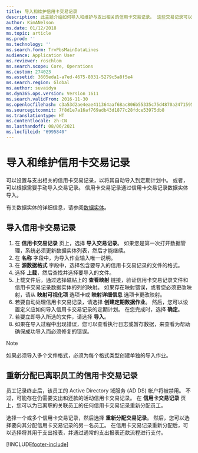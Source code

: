 ```yaml
---
title: 导入和维护信用卡交易记录
description: 此主题介绍如何导入和维护与支出相关的信用卡交易记录。 这些交易记录可以设置为对重复执行的计划自动导入或根据需要手动导入。
author: KimANelson
ms.date: 01/12/2018
ms.topic: article
ms.prod: ''
ms.technology: ''
ms.search.form: TrvPbsMainDataLines
audience: Application User
ms.reviewer: roschlom
ms.search.scope: Core, Operations
ms.custom: 274023
ms.assetid: 3605eda1-a7ed-4675-8031-5279c5a8f5e4
ms.search.region: Global
ms.author: suvaidya
ms.dyn365.ops.version: Version 1611
ms.search.validFrom: 2016-11-30
ms.openlocfilehash: c3a53d2ae4eae411364aaf68ac806b55335c75d4870a24715954ccae327f4358
ms.sourcegitcommit: 7f8d1e7a16af769adb43d1877c28fdce53975db8
ms.translationtype: HT
ms.contentlocale: zh-CN
ms.lasthandoff: 08/06/2021
ms.locfileid: "6995840"
---
```

# <a name="import-and-maintain-credit-card-transactions"></a>导入和维护信用卡交易记录

可以设置与支出相关的信用卡交易记录，以将其自动导入到定期计划中。 或者，可以根据需要手动导入交易记录。 信用卡交易记录通过信用卡交易记录数据实体导入。

有关数据实体的详细信息，请参阅[数据实体](/dynamics365/fin-ops-core/dev-itpro/data-entities/data-entities)。

## <a name="import-credit-card-transactions"></a>导入信用卡交易记录

1. 在 **信用卡交易记录** 页上，选择 **导入交易记录**。 如果您是第一次打开数据管理，系统必须更新数据实体列表，然后才能继续。
2. 在 **名称** 字段中，为导入作业输入唯一说明。
3. 在 **源数据格式** 字段中，选择包含要导入的信用卡交易记录的文件的格式。
4. 选择 **上载**，然后查找并选择要导入的文件。
5. 上载文件后，通过选择磁贴上的 **查看映射** 链接，验证信用卡交易记录文件和信用卡交易记录数据实体的列的映射。 如果存在映射错误，或者您必须更改映射，请从 **映射可视化项** 选项卡或 **映射详细信息** 选项卡更改映射。
6. 若要自动处理信用卡交易记录，请选择 **创建定期数据作业**。 然后，您可以设置定义应如何导入信用卡交易记录的定期计划。 在您完成时，选择 **确定**。
7. 若要立即导入所选的文件，请选择 **导入**。
8. 如果在导入过程中出现错误，您可以查看执行日志或暂存数据，来查看为帮助确保成功导入而必须修复的错误。

> [!NOTE]
> 如果必须导入多个文件格式，必须为每个格式类型创建单独的导入作业。

## <a name="reassign-the-credit-card-transactions-for-terminated-employees"></a>重新分配已离职员工的信用卡交易记录

员工记录终止后，该员工的 Active Directory 域服务 (AD DS) 帐户将被禁用。 不过，可能存在仍需要支出和还款的活动信用卡交易记录。 在 **信用卡交易记录** 页上，您可以为已离职的关联员工的任何信用卡交易记录重新分配员工。

选择一个或多个信用卡交易记录，然后选择 **重新分配交易记录**。 然后，您可以选择要向其分配信用卡交易记录的另一名员工。 在信用卡交易记录重新分配后，可以选择将其用于支出报表，并通过通常的支出报表还款流程进行支付。


[!INCLUDE[footer-include](../includes/footer-banner.md)]